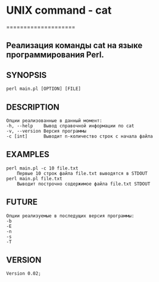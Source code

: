 # UNIX command - cat
====================
## Реализация команды cat на языке программирования Perl.
## SYNOPSIS
    perl main.pl [OPTION] [FILE]
## DESCRIPTION
    Опции реализованные в данный момент:
    -h, --help    Вывод справочной информации по cat
    -v, --version Версия программы
    -c [int]      Выводит n-количество строк с начала файла
## EXAMPLES
    perl main.pl -c 10 file.txt
    	Первые 10 строк файла file.txt выводятся в STDOUT
    perl main.pl file.txt
        Выводит построчно содержимое файла file.txt STDOUT
## FUTURE
    Опции реализуемые в последущих версия программы:
    -b
    -E
    -n
    -s
    -T
## VERSION
    Version 0.02;